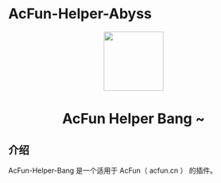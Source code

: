 # AcFun-Helper-Abyss

<p align="center">
<img src="https://i.loli.net/2020/05/28/2k8dPLiGEZNHjny.png" width="120">
</p>
<h1 align="center">AcFun Helper Bang ~</h1>

## 介绍

AcFun-Helper-Bang 是一个适用于 AcFun（ acfun.cn ） 的插件。